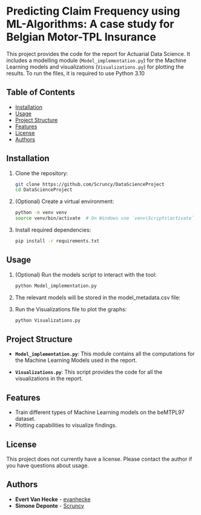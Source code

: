 ﻿# Predicting Claim Frequency using ML-Algorithms: A case study for Belgian Motor-TPL Insurance

This project provides the code for the report for Actuarial Data Science. It includes a modelling module (`Model_implementation.py`) for the Machine Learning models and visualizations (`Visualizations.py`) for plotting the results. To run the files, it is required to use Python 3.10

## Table of Contents
- [Installation](#installation)
- [Usage](#usage)
- [Project Structure](#project-structure)
- [Features](#features)
- [License](#license)
- [Authors](#authors)

## Installation

1. Clone the repository:
   ```bash
   git clone https://github.com/Scruncy/DataScienceProject
   cd DataScienceProject
   ```

2. (Optional) Create a virtual environment:
   ```bash
   python -m venv venv
   source venv/bin/activate  # On Windows use `venv\Scripts\activate`
   ```

3. Install required dependencies:
   ```bash
   pip install -r requirements.txt
   ```

## Usage

1. (Optional) Run the models script to interact with the tool:
   ```bash
   python Model_implementation.py
   ```
2. The relevant models will be stored in the model_metadata.csv file:

3. Run the Visualizations file to plot the graphs:
   ```bash
   python Visualizations.py
   ```

## Project Structure

- **`Model_implementation.py`**: This module contains all the computations for the Machine Learning Models used in the report.
  
- **`Visualizations.py`**: This script provides the code for all the visualizations in the report.

## Features

- Train different types of Machine Learning models on the beMTPL97 dataset.
- Plotting capabilities to visualize findings.

## License

This project does not currently have a license. Please contact the author if you have questions about usage.

## Authors

- **Evert Van Hecke** - [evanhecke](https://github.com/evanhecke)
- **Simone Deponte** - [Scruncy](https://github.com/evanhecke)


